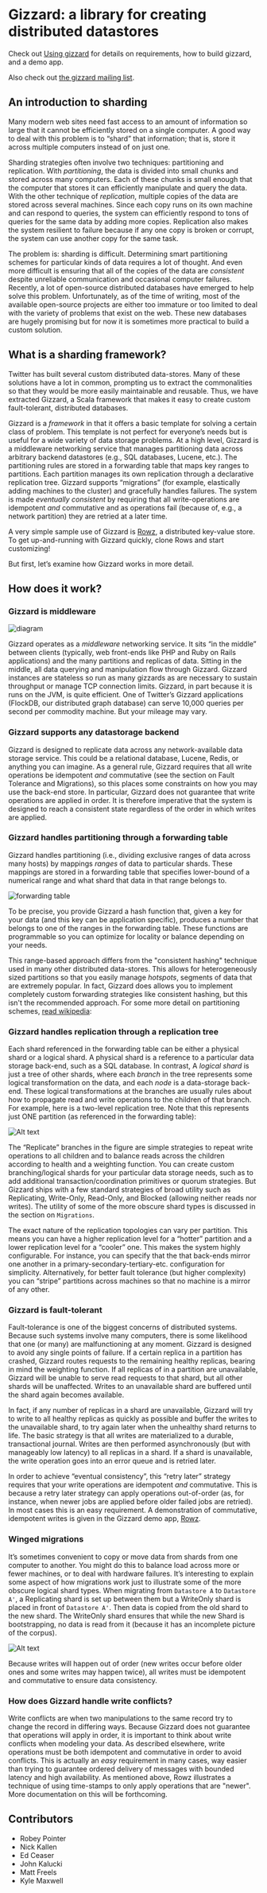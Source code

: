 # Gizzard: a library for creating distributed datastores

Check out [Using gizzard](http://github.com/twitter/gizzard/blob/master/doc/using.md)
for details on requirements, how to build gizzard, and a demo app.

Also check out [the gizzard mailing list](http://groups.google.com/group/gizzard).

## An introduction to sharding

Many modern web sites need fast access to an amount of information so large
that it cannot be efficiently stored on a single computer. A good way to deal
with this problem is to “shard” that information; that is, store it across
multiple computers instead of on just one.

Sharding strategies often involve two techniques: partitioning and
replication. With *partitioning*, the data is divided into small chunks and
stored across many computers. Each of these chunks is small enough that the
computer that stores it can efficiently manipulate and query the data. With
the other technique of *replication*, multiple copies of the data are stored
across several machines. Since each copy runs on its own machine and can
respond to queries, the system can efficiently respond to tons of queries for
the same data by adding more copies. Replication also makes the system
resilient to failure because if any one copy is broken or corrupt, the system
can use another copy for the same task.

The problem is: sharding is difficult. Determining smart partitioning schemes
for particular kinds of data requires a lot of thought. And even more
difficult is ensuring that all of the copies of the data are *consistent*
despite unreliable communication and occasional computer failures. Recently, a
lot of open-source distributed databases have emerged to help solve this
problem. Unfortunately, as of the time of writing, most of the available
open-source projects are either too immature or too limited to deal with the
variety of problems that exist on the web. These new databases are hugely
promising but for now it is sometimes more practical to build a custom
solution.

## What is a sharding framework?

Twitter has built several custom distributed data-stores. Many of these
solutions have a lot in common, prompting us to extract the commonalities so
that they would be more easily maintainable and reusable. Thus, we have
extracted Gizzard, a Scala framework that makes it easy to create custom
fault-tolerant, distributed databases.

Gizzard is a *framework* in that it offers a basic template for solving a
certain class of problem. This template is not perfect for everyone’s needs
but is useful for a wide variety of data storage problems. At a high level,
Gizzard is a middleware networking service that manages partitioning data
across arbitrary backend datastores (e.g., SQL databases, Lucene, etc.). The
partitioning rules are stored in a forwarding table that maps key ranges to
partitions. Each partition manages its own replication through a declarative
replication tree. Gizzard supports “migrations” (for example, elastically
adding machines to the cluster) and gracefully handles failures. The system is
made *eventually consistent* by requiring that all write-operations are
idempotent *and* commutative and as operations fail (because of, e.g., a network
partition) they are retried at a later time.

A very simple sample use of Gizzard is [Rowz](http://github.com/twitter/Rowz),
a distributed key-value store. To get up-and-running with Gizzard quickly,
clone Rows and start customizing!

But first, let’s examine how Gizzard works in more detail.

## How does it work?

### Gizzard is middleware

![diagram](http://github.com/twitter/gizzard/raw/master/doc/middleware.png?raw=true)

Gizzard operates as a *middleware* networking service. It sits “in the middle”
between clients (typically, web front-ends like PHP and Ruby on Rails
applications) and the many partitions and replicas of data. Sitting in the
middle, all data querying and manipulation flow through Gizzard. Gizzard
instances are stateless so run as many gizzards as are necessary to sustain
throughput or manage TCP connection limits. Gizzard, in part because it is
runs on the JVM, is quite efficient. One of Twitter’s Gizzard applications
(FlockDB, our distributed graph database) can serve 10,000 queries per second
per commodity machine. But your mileage may vary.

### Gizzard supports any datastorage backend

Gizzard is designed to replicate data across any network-available data
storage service. This could be a relational database, Lucene, Redis, or
anything you can imagine. As a general rule, Gizzard requires that all write
operations be idempotent *and* commutative (see the section on Fault Tolerance
and Migrations), so this places some constraints on how you may use the
back-end store. In particular, Gizzard does not guarantee that write
operations are applied in order. It is therefore imperative that the system is
designed to reach a consistent state regardless of the order in which writes
are applied.

### Gizzard handles partitioning through a forwarding table

Gizzard handles partitioning (i.e., dividing exclusive ranges of data across
many hosts) by mappings *ranges* of data to particular shards. These mappings
are stored in a forwarding table that specifies lower-bound of a numerical
range and what shard that data in that range belongs to.

![forwarding table](http://github.com/twitter/gizzard/raw/master/doc/forwarding_table.png)

To be precise, you provide Gizzard a hash function that, given a key for your
data (and this key can be application specific), produces a number that
belongs to one of the ranges in the forwarding table. These functions are
programmable so you can optimize for locality or balance depending on your
needs.

This range-based approach differs from the "consistent hashing" technique used
in many other distributed data-stores. This allows for heterogeneously sized
partitions so that you easily manage *hotspots*, segments of data that are
extremely popular. In fact, Gizzard does allows you to implement completely
custom forwarding strategies like consistent hashing, but this isn't the
recommended approach. For some more detail on partitioning schemes, [read
wikipedia](http://en.wikipedia.org/wiki/Partition_(database)):

### Gizzard handles replication through a replication tree

Each shard referenced in the forwarding table can be either a physical shard
or a logical shard. A physical shard is a reference to a particular data
storage back-end, such as a SQL database. In contrast, A *logical shard* is
just a tree of other shards, where each *branch* in the tree represents some
logical transformation on the data, and each *node* is a data-storage
back-end. These logical transformations at the branches are usually rules
about how to propagate read and write operations to the children of that
branch. For example, here is a two-level replication tree. Note that this
represents just ONE partition (as referenced in the forwarding table):

![Alt text](http://github.com/twitter/gizzard/raw/master/doc/replication_tree.png)

The “Replicate” branches in the figure are simple strategies to repeat write
operations to all children and to balance reads across the children according
to health and a weighting function. You can create custom branching/logical
shards for your particular data storage needs, such as to add additional
transaction/coordination primitives or quorum strategies. But Gizzard ships
with a few standard strategies of broad utility such as Replicating,
Write-Only, Read-Only, and Blocked (allowing neither reads nor writes). The
utility of some of the more obscure shard types is discussed in the section on
`Migrations`.

The exact nature of the replication topologies can vary per partition. This
means you can have a higher replication level for a “hotter” partition and a
lower replication level for a “cooler” one. This makes the system highly
configurable. For instance, you can specify that the that back-ends mirror one
another in a primary-secondary-tertiary-etc. configuration for simplicity.
Alternatively, for better fault tolerance (but higher complexity) you can
“stripe” partitions across machines so that no machine is a mirror of any
other.

### Gizzard is fault-tolerant

Fault-tolerance is one of the biggest concerns of distributed systems. Because
such systems involve many computers, there is some likelihood that one (or
many) are malfunctioning at any moment. Gizzard is designed to avoid any
single points of failure. If a certain replica in a partition has crashed,
Gizzard routes requests to the remaining healthy replicas, bearing in mind the
weighting function. If all replicas of in a partition are unavailable, Gizzard
will be unable to serve read requests to that shard, but all other shards will
be unaffected. Writes to an unavailable shard are buffered until the shard
again becomes available.

In fact, if any number of replicas in a shard are unavailable, Gizzard will
try to write to all healthy replicas as quickly as possible and buffer the
writes to the unavailable shard, to try again later when the unhealthy shard
returns to life. The basic strategy is that all writes are materialized to a
durable, transactional journal. Writes are then performed asynchronously (but
with manageably low latency) to all replicas in a shard. If a shard is
unavailable, the write operation goes into an error queue and is retried
later.

In order to achieve “eventual consistency”, this “retry later” strategy
requires that your write operations are idempotent *and* commutative. This is
because a retry later strategy can apply operations out-of-order (as, for
instance, when newer jobs are applied before older failed jobs are retried).
In most cases this is an easy requirement. A demonstration of commutative,
idempotent writes is given in the Gizzard demo app,
[Rowz](http://github.com/twitter/Rowz).

### Winged migrations

It’s sometimes convenient to copy or move data from shards from one computer
to another. You might do this to balance load across more or fewer machines,
or to deal with hardware failures. It’s interesting to explain some aspect of
how migrations work just to illustrate some of the more obscure logical shard
types. When migrating from `Datastore A` to `Datastore A'`, a Replicating
shard is set up between them but a WriteOnly shard is placed in front of
`Datastore A'`. Then data is copied from the old shard to the new shard. The
WriteOnly shard ensures that while the new Shard is bootstrapping, no data is
read from it (because it has an incomplete picture of the corpus).

![Alt text](http://github.com/twitter/gizzard/raw/master/doc/migration.png)

Because writes will happen out of order (new writes occur before older ones
and some writes may happen twice), all writes must be idempotent and
commutative to ensure data consistency.

### How does Gizzard handle write conflicts?

Write conflicts are when two manipulations to the same record try to change
the record in differing ways. Because Gizzard does not guarantee that
operations will apply in order, it is important to think about write conflicts
when modeling your data. As described elsewhere, write operations must be both
idempotent and commutative in order to avoid conflicts. This is actually an
*easy* requirement in many cases, way easier than trying to guarantee ordered
delivery of messages with bounded latency and high availability. As mentioned
above, Rowz illustrates a technique of using time-stamps to only apply
operations that are "newer". More documentation on this will be forthcoming.

## Contributors

* Robey Pointer
* Nick Kallen
* Ed Ceaser
* John Kalucki
* Matt Freels
* Kyle Maxwell
